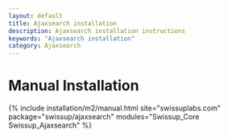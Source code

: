 ```yaml
---
layout: default
title: Ajaxsearch installation
description: Ajaxsearch installation instructions
keywords: "Ajaxsearch installation"
category: Ajaxsearch
---
```


# Manual Installation

{% include installation/m2/manual.html site="swissuplabs.com" package="swissup/ajaxsearch" modules="Swissup_Core Swissup_Ajaxsearch" %}

